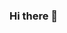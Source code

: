 ### Hi there 👋

<!--
**josethz00/josethz00** is a ✨ _special_ ✨ repository because its `README.md` (this file) appears on your GitHub profile.

Here are some ideas to get you started:
-🌱 I’m currently learning ...
-🔭 I’m currently working on ...
